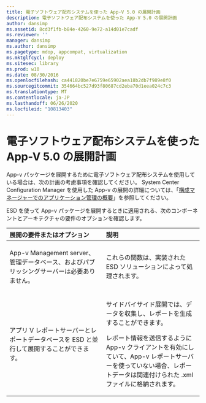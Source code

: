 ```yaml
---
title: 電子ソフトウェア配布システムを使った App-V 5.0 の展開計画
description: 電子ソフトウェア配布システムを使った App-V 5.0 の展開計画
author: dansimp
ms.assetid: 8cd3f1fb-b84e-4260-9e72-a14d01e7cadf
ms.reviewer: ''
manager: dansimp
ms.author: dansimp
ms.pagetype: mdop, appcompat, virtualization
ms.mktglfcycl: deploy
ms.sitesec: library
ms.prod: w10
ms.date: 08/30/2016
ms.openlocfilehash: ca441820be7e6759e65902aea18b2db7f989e8f0
ms.sourcegitcommit: 354664bc527d93f80687cd2eba70d1eea024c7c3
ms.translationtype: MT
ms.contentlocale: ja-JP
ms.lasthandoff: 06/26/2020
ms.locfileid: "10813403"
---
```

# 電子ソフトウェア配布システムを使った App-V 5.0 の展開計画


App-v パッケージを展開するために電子ソフトウェア配布システムを使用している場合は、次の計画の考慮事項を確認してください。 System Center Configuration Manager を使用した App-v の展開の詳細については、「[構成マネージャーでのアプリケーション管理の概要](https://go.microsoft.com/fwlink/?LinkId=281816)」を参照してください。

ESD を使って App-v パッケージを展開するときに適用される、次のコンポーネントとアーキテクチャの要件のオプションを確認します。

<table>
<colgroup>
<col width="50%" />
<col width="50%" />
</colgroup>
<thead>
<tr class="header">
<th align="left">展開の要件またはオプション</th>
<th align="left">説明</th>
</tr>
</thead>
<tbody>
<tr class="odd">
<td align="left"><p>App-v Management server、管理データベース、およびパブリッシングサーバーは必要ありません。</p></td>
<td align="left"><p>これらの関数は、実装された ESD ソリューションによって処理されます。</p></td>
</tr>
<tr class="even">
<td align="left"><p>アプリ V レポートサーバーとレポートデータベースを ESD と並行して展開することができます。</p></td>
<td align="left"><p>サイドバイサイド展開では、データを収集し、レポートを生成することができます。</p>
<p>レポート情報を送信するように App-v クライアントを有効にしていて、App-v レポートサーバーを使っていない場合、レポートデータは関連付けられた .xml ファイルに格納されます。</p></td>
</tr>
</tbody>
</table>

 






 

 





